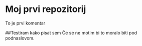 # Moj prvi repozitorij
To je prvi komentar


##Testiram kako pisat sem
Če se ne motim bi to moralo biti pod podnaslovom.


